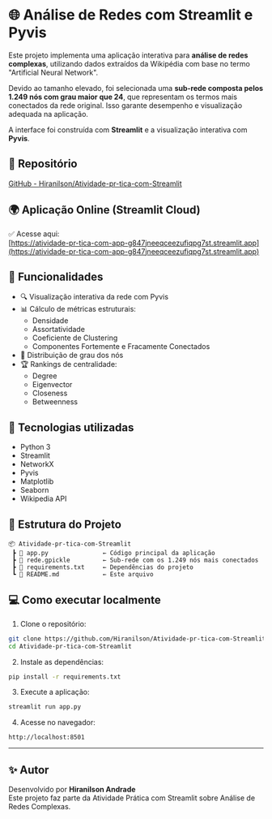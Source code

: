 # 🌐 Análise de Redes com Streamlit e Pyvis

Este projeto implementa uma aplicação interativa para **análise de redes complexas**, utilizando dados extraídos da Wikipédia com base no termo "Artificial Neural Network".

Devido ao tamanho elevado, foi selecionada uma **sub-rede composta pelos 1.249 nós com grau maior que 24**, que representam os termos mais conectados da rede original. Isso garante desempenho e visualização adequada na aplicação.

A interface foi construída com **Streamlit** e a visualização interativa com **Pyvis**.

## 🔗 Repositório

[GitHub - Hiranilson/Atividade-pr-tica-com-Streamlit](https://github.com/Hiranilson/Atividade-pr-tica-com-Streamlit)

## 🌍 Aplicação Online (Streamlit Cloud)

✅ Acesse aqui:  
[https://atividade-pr-tica-com-app-g847jneeqceezufiqpg7st.streamlit.app](https://atividade-pr-tica-com-app-g847jneeqceezufiqpg7st.streamlit.app)

## 🚀 Funcionalidades

- 🔍 Visualização interativa da rede com Pyvis
- 📊 Cálculo de métricas estruturais:
  - Densidade
  - Assortatividade
  - Coeficiente de Clustering
  - Componentes Fortemente e Fracamente Conectados
- 🎯 Distribuição de grau dos nós
- 🏆 Rankings de centralidade:
  - Degree
  - Eigenvector
  - Closeness
  - Betweenness

## 🧠 Tecnologias utilizadas

- Python 3
- Streamlit
- NetworkX
- Pyvis
- Matplotlib
- Seaborn
- Wikipedia API

## 📁 Estrutura do Projeto

```
📦 Atividade-pr-tica-com-Streamlit
 ┣ 📜 app.py               ← Código principal da aplicação
 ┣ 📜 rede.gpickle         ← Sub-rede com os 1.249 nós mais conectados
 ┣ 📜 requirements.txt     ← Dependências do projeto
 ┗ 📜 README.md            ← Este arquivo
```

## 💻 Como executar localmente

1. Clone o repositório:

```bash
git clone https://github.com/Hiranilson/Atividade-pr-tica-com-Streamlit.git
cd Atividade-pr-tica-com-Streamlit
```

2. Instale as dependências:

```bash
pip install -r requirements.txt
```

3. Execute a aplicação:

```bash
streamlit run app.py
```

4. Acesse no navegador:

```
http://localhost:8501
```

---

## ✨ Autor

Desenvolvido por **Hiranilson Andrade**  
Este projeto faz parte da Atividade Prática com Streamlit sobre Análise de Redes Complexas.
